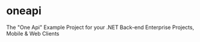 oneapi
======

The "One Api" Example Project for your .NET Back-end Enterprise Projects, Mobile &amp; Web Clients
